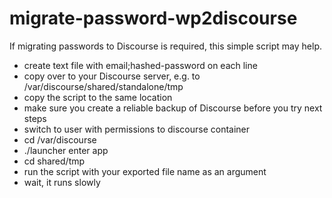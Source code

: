 # migrate-password-wp2discourse

If migrating passwords to Discourse is required, this  simple script may help.
  - create text file with email;hashed-password on each line
  - copy over to your Discourse server, e.g. to /var/discourse/shared/standalone/tmp
  - copy the script to the same location
  - make sure you create a reliable backup of Discourse before you try next steps
  - switch to user with permissions to discourse container
  - cd /var/discourse
  - ./launcher enter app
  - cd shared/tmp
  - run the script with your exported file name as an argument
  - wait, it runs slowly
